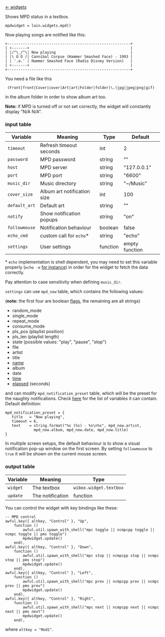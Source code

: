 [<- widgets](https://github.com/copycat-killer/lain/wiki/Widgets)

Shows MPD status in a textbox.

	mpdwidget = lain.widgets.mpd()

Now playing songs are notified like this:

	+--------------------------------------------------------+
	| +-------+                                              |
	| |/^\_/^\| Now playing                                  |
    | |\ O O /| Cannibal Corpse (Hammer Smashed Face) - 1993 |
    | | '.o.' | Hammer Smashed Face (Radio Disney Version)   |
	| +-------+                                              |
	+--------------------------------------------------------+

You need a file like this

     (Front|front|Cover|cover|Art|art|Folder|folder)\.(jpg|jpeg|png|gif)

in the album folder in order to show album art too.

**Note:** if MPD is turned off or not set correctly, the widget will constantly display "N/A N/A".

### input table

Variable | Meaning | Type | Default
--- | --- | --- | ---
`timeout` | Refresh timeout seconds | int | 2
`password` | MPD password | string | ""
`host` | MPD server | string | "127.0.0.1"
`port` | MPD port | string | "6600"
`music_dir` | Music directory | string | "~/Music"
`cover_size` | Album art notification size | int | 100
`default_art` | Default art | string | ""
`notify` | Show notification popups | string | "on"
`followmouse` | Notification behaviour | boolean | false
`echo_cmd` | custom call for `echo`* | string | "echo"
`settings` | User settings | function | empty function

\* `echo` implementation is shell dependent, you may need to set this variable properly (`echo -e` [for instance](https://github.com/copycat-killer/lain/issues/112)) in order for the widget to fetch the data correctly.

Pay attention to case sensitivity when defining `music_dir`.

`settings` can use `mpd_now` table, which contains the following values:

(**note:** the first four are boolean [flags](https://github.com/copycat-killer/lain/pull/205), the remaining are all strings) 

- random_mode
- single_mode
- repeat_mode
- consume_mode
- pls_pos (playlist position)
- pls_len (playlist length)
- state (possible values: "play", "pause", "stop")
- file
- artist
- title
- [name](https://github.com/copycat-killer/lain/pull/142)
- album
- date
- [time](https://github.com/copycat-killer/lain/pull/90)
- [elapsed](https://github.com/copycat-killer/lain/pull/90) (seconds)

and can modify `mpd_notification_preset` table, which will be the preset for the naughty notifications. Check [here](http://awesome.naquadah.org/doc/api/modules/naughty.html#notify) for the list of variables it can contain. Default definition:

    mpd_notification_preset = {
       title   = "Now playing",
       timeout = 6,
       text    = string.format("%s (%s) - %s\n%s", mpd_now.artist,
                 mpd_now.album, mpd_now.date, mpd_now.title)
    }

In multiple screen setups, the default behaviour is to show a visual notification pop-up window on the first screen. By setting `followmouse` to `true` it will be shown on the current mouse screen.

### output table

Variable | Meaning | Type
--- | --- | ---
`widget` | The textbox | `wibox.widget.textbox`
`update` | The notification | function

You can control the widget with key bindings like these:

    -- MPD control
    awful.key({ altkey, "Control" }, "Up",
        function ()
            awful.util.spawn_with_shell("mpc toggle || ncmpcpp toggle || ncmpc toggle || pms toggle")
            mpdwidget.update()
        end),
    awful.key({ altkey, "Control" }, "Down",
        function ()
            awful.util.spawn_with_shell("mpc stop || ncmpcpp stop || ncmpc stop || pms stop")
            mpdwidget.update()
        end),
    awful.key({ altkey, "Control" }, "Left",
        function ()
            awful.util.spawn_with_shell("mpc prev || ncmpcpp prev || ncmpc prev || pms prev")
            mpdwidget.update()
        end),
    awful.key({ altkey, "Control" }, "Right",
        function ()
            awful.util.spawn_with_shell("mpc next || ncmpcpp next || ncmpc next || pms next")
            mpdwidget.update()
        end),

where `altkey = "Mod1"`.
